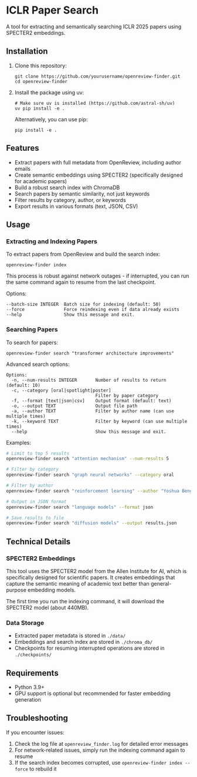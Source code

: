 # ICLR Paper Search

A tool for extracting and semantically searching ICLR 2025 papers using SPECTER2 embeddings.

## Installation

1. Clone this repository:
   ```
   git clone https://github.com/yourusername/openreview-finder.git
   cd openreview-finder
   ```

2. Install the package using uv:
   ```
   # Make sure uv is installed (https://github.com/astral-sh/uv)
   uv pip install -e .
   ```

   Alternatively, you can use pip:
   ```
   pip install -e .
   ```

## Features

- Extract papers with full metadata from OpenReview, including author emails
- Create semantic embeddings using SPECTER2 (specifically designed for academic papers)
- Build a robust search index with ChromaDB
- Search papers by semantic similarity, not just keywords
- Filter results by category, author, or keywords
- Export results in various formats (text, JSON, CSV)

## Usage

### Extracting and Indexing Papers

To extract papers from OpenReview and build the search index:

```
openreview-finder index
```

This process is robust against network outages - if interrupted, you can run the same command again to resume from the last checkpoint.

Options:
```
--batch-size INTEGER  Batch size for indexing (default: 50)
--force               Force reindexing even if data already exists
--help                Show this message and exit.
```

### Searching Papers

To search for papers:

```
openreview-finder search "transformer architecture improvements"
```

Advanced search options:

```
Options:
  -n, --num-results INTEGER       Number of results to return (default: 10)
  -c, --category [oral|spotlight|poster]
                                  Filter by paper category
  -f, --format [text|json|csv]    Output format (default: text)
  -o, --output TEXT               Output file path
  -a, --author TEXT               Filter by author name (can use multiple times)
  -k, --keyword TEXT              Filter by keyword (can use multiple times)
  --help                          Show this message and exit.
```

Examples:

```bash
# Limit to top 5 results
openreview-finder search "attention mechanism" --num-results 5

# Filter by category
openreview-finder search "graph neural networks" --category oral

# Filter by author
openreview-finder search "reinforcement learning" --author "Yoshua Bengio"

# Output in JSON format
openreview-finder search "language models" --format json

# Save results to file
openreview-finder search "diffusion models" --output results.json
```

## Technical Details

### SPECTER2 Embeddings

This tool uses the SPECTER2 model from the Allen Institute for AI, which is specifically designed for scientific papers. It creates embeddings that capture the semantic meaning of academic text better than general-purpose embedding models.

The first time you run the indexing command, it will download the SPECTER2 model (about 440MB).

### Data Storage

- Extracted paper metadata is stored in `./data/`
- Embeddings and search index are stored in `./chroma_db/`
- Checkpoints for resuming interrupted operations are stored in `./checkpoints/`

## Requirements

- Python 3.9+
- GPU support is optional but recommended for faster embedding generation

## Troubleshooting

If you encounter issues:

1. Check the log file at `openreview_finder.log` for detailed error messages
2. For network-related issues, simply run the indexing command again to resume
3. If the search index becomes corrupted, use `openreview-finder index --force` to rebuild it
